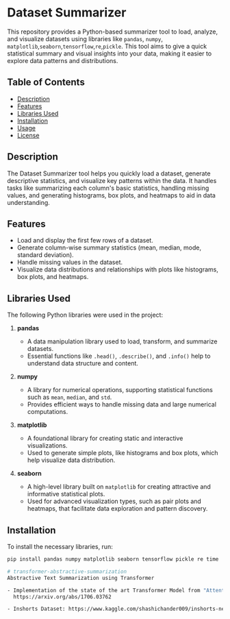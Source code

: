 # Dataset Summarizer

This repository provides a Python-based summarizer tool to load, analyze, and visualize datasets using libraries like `pandas`, `numpy`, `matplotlib`,`seaborn`,`tensorflow`,`re`,`pickle`. This tool aims to give a quick statistical summary and visual insights into your data, making it easier to explore data patterns and distributions.

## Table of Contents
- [Description](#description)
- [Features](#features)
- [Libraries Used](#libraries-used)
- [Installation](#installation)
- [Usage](#usage)
- [License](#license)

## Description

The Dataset Summarizer tool helps you quickly load a dataset, generate descriptive statistics, and visualize key patterns within the data. It handles tasks like summarizing each column's basic statistics, handling missing values, and generating histograms, box plots, and heatmaps to aid in data understanding.

## Features

- Load and display the first few rows of a dataset.
- Generate column-wise summary statistics (mean, median, mode, standard deviation).
- Handle missing values in the dataset.
- Visualize data distributions and relationships with plots like histograms, box plots, and heatmaps.

## Libraries Used

The following Python libraries were used in the project:

1. **pandas**
   - A data manipulation library used to load, transform, and summarize datasets.
   - Essential functions like `.head()`, `.describe()`, and `.info()` help to understand data structure and content.
   
2. **numpy**
   - A library for numerical operations, supporting statistical functions such as `mean`, `median`, and `std`.
   - Provides efficient ways to handle missing data and large numerical computations.

3. **matplotlib**
   - A foundational library for creating static and interactive visualizations.
   - Used to generate simple plots, like histograms and box plots, which help visualize data distribution.

4. **seaborn**
   - A high-level library built on `matplotlib` for creating attractive and informative statistical plots.
   - Used for advanced visualization types, such as pair plots and heatmaps, that facilitate data exploration and pattern discovery.

## Installation

To install the necessary libraries, run:
```bash
pip install pandas numpy matplotlib seaborn tensorflow pickle re time

# transformer-abstractive-summarization
Abstractive Text Summarization using Transformer

- Implementation of the state of the art Transformer Model from "Attention is all you need", Vaswani et. al.
  https://arxiv.org/abs/1706.03762

- Inshorts Dataset: https://www.kaggle.com/shashichander009/inshorts-news-data
